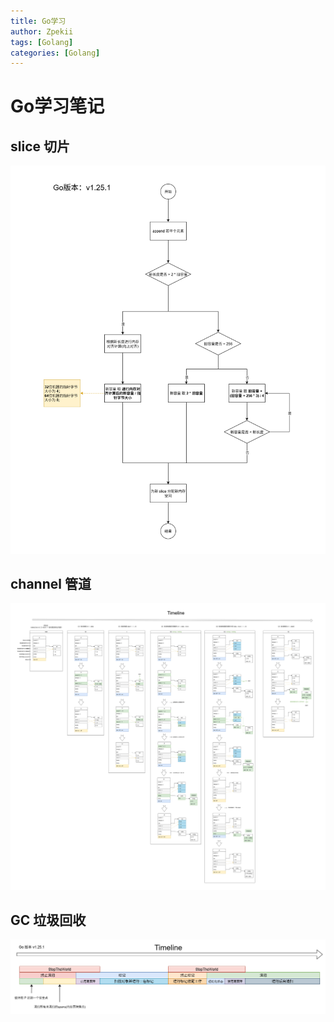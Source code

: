 ```yaml
---
title: Go学习
author: Zpekii
tags: [Golang]
categories: [Golang]
---
```


# Go学习笔记

## slice 切片

![Go slice扩容流程](2025-9-26-Go-learning.assets/Go%20slice%E6%89%A9%E5%AE%B9%E6%B5%81%E7%A8%8B.png)

## channel 管道

![channel](2025-9-26-Go-learning.assets/channel.png)

## GC 垃圾回收

![Go垃圾回收](2025-9-26-Go-learning.assets/Go%E5%9E%83%E5%9C%BE%E5%9B%9E%E6%94%B6.png)